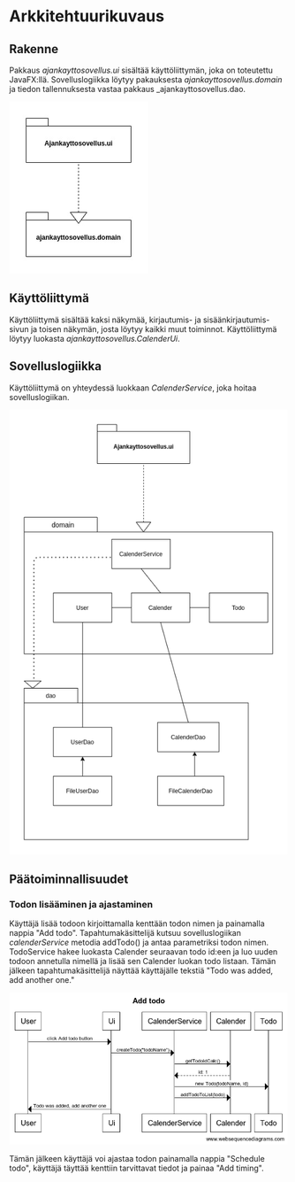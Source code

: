 
# Arkkitehtuurikuvaus

## Rakenne

Pakkaus _ajankayttosovellus.ui_ sisältää käyttöliittymän, joka on toteutettu JavaFX:llä. Sovelluslogiikka löytyy pakauksesta _ajankayttosovellus.domain_ ja tiedon tallennuksesta vastaa pakkaus _ajankayttosovellus.dao.

![Pakkausrakenne, ilman ajankayttosovellus.dao luokkaa](https://github.com/eevib/ot-harjoitustyo/blob/master/dokumentaatio/images/pakkausrakenne.jpg)

## Käyttöliittymä

Käyttöliittymä sisältää kaksi näkymää, kirjautumis- ja sisäänkirjautumis-sivun ja toisen näkymän, josta löytyy kaikki muut toiminnot. Käyttöliittymä löytyy luokasta _ajankayttosovellus.CalenderUi_.  

## Sovelluslogiikka

Käyttöliittymä on yhteydessä luokkaan _CalenderService_, joka hoitaa sovelluslogiikan. 

![Luokka/pakkauskaavio](https://github.com/eevib/ot-harjoitustyo/blob/master/dokumentaatio/images/luokkakaavio.png)

## Päätoiminnallisuudet

### Todon lisääminen ja ajastaminen

Käyttäjä lisää todoon kirjoittamalla kenttään todon nimen ja painamalla nappia "Add todo". Tapahtumakäsittelijä kutsuu sovelluslogiikan _calenderService_ metodia addTodo() ja antaa parametriksi todon nimen. TodoService hakee luokasta Calender seuraavan todo id:een ja luo uuden todoon annetulla nimellä ja lisää sen Calender luokan todo listaan. Tämän jälkeen tapahtumakäsittelijä näyttää käyttäjälle tekstiä "Todo was added, add another one."   

![Sekvenssikaavio](https://github.com/eevib/ot-harjoitustyo/blob/master/dokumentaatio/images/add_todo.png)

Tämän jälkeen käyttäjä voi ajastaa todon painamalla nappia "Schedule todo", käyttäjä täyttää kenttiin tarvittavat tiedot ja painaa "Add timing". 
